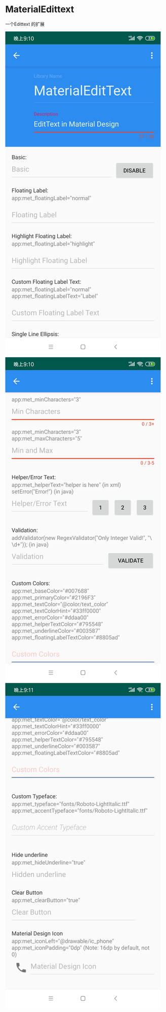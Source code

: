 # MaterialEdittext
一个Edittext 的扩展
<div>
  <img src="img/1.png"  />
</div>
<div>
  <img src="img/2.png"  />
</div>
<div>
  <img src="img/3.png"  />
</div>


